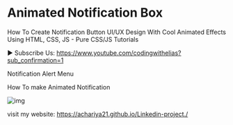 # Animated Notification Box

How To Create Notification Button UI/UX Design With Cool Animated Effects Using HTML, CSS, JS - Pure CSS/JS Tutorials   

► Subscribe Us: https://www.youtube.com/codingwithelias?sub_confirmation=1   

Notification Alert Menu 

How To make Animated Notification

![img](https://github.com/eliasFsDev/Animated-Notification-Box/blob/master/Notification.png)

visit my website: https://achariya21.github.io/Linkedin-project./
